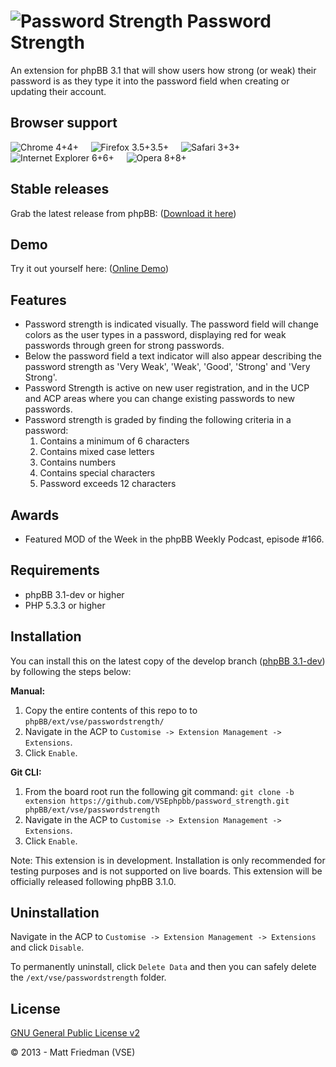 # ![Password Strength](http://mattfriedman.me/forum/images/showpass.png "Password Strength") Password Strength

An extension for phpBB 3.1 that will show users how strong (or weak) their password is as they type it into the password field when creating or updating their account.

## Browser support
![Chrome 4+](http://mattfriedman.me/software/browsericons/chrome.png "Chrome 4+")4+ &nbsp;&nbsp;&nbsp;
![Firefox 3.5+](http://mattfriedman.me/software/browsericons/firefox.png "Firefox 3.5+")3.5+ &nbsp;&nbsp;&nbsp;
![Safari 3+](http://mattfriedman.me/software/browsericons/safari.png "Safari 3+")3+ &nbsp;&nbsp;&nbsp;
![Internet Explorer 6+](http://mattfriedman.me/software/browsericons/ie.png "Internet Explorer 6+")6+ &nbsp;&nbsp;&nbsp;
![Opera 8+](http://mattfriedman.me/software/browsericons/opera.png "Opera 8+")8+

## Stable releases
Grab the latest release from phpBB: ([Download it here](https://www.phpbb.com/customise/db/mod/show_password_strength/)) 

## Demo
Try it out yourself here: ([Online Demo](http://vsephpbb.github.io/passwordstrength/)) 

## Features
* Password strength is indicated visually. The password field will change colors as the user types in a password, displaying red for weak passwords through green for strong passwords.
* Below the password field a text indicator will also appear describing the password strength as 'Very Weak', 'Weak', 'Good', 'Strong' and 'Very Strong'.
* Password Strength is active on new user registration, and in the UCP and ACP areas where you can change existing passwords to new passwords.
* Password strength is graded by finding the following criteria in a password:
    1. Contains a minimum of 6 characters
    2. Contains mixed case letters
    3. Contains numbers
    4. Contains special characters
    5. Password exceeds 12 characters

## Awards
* Featured MOD of the Week in the phpBB Weekly Podcast, episode #166.

## Requirements
* phpBB 3.1-dev or higher
* PHP 5.3.3 or higher

## Installation
You can install this on the latest copy of the develop branch ([phpBB 3.1-dev](https://github.com/phpbb/phpbb3)) by following the steps below:

**Manual:**

1. Copy the entire contents of this repo to to `phpBB/ext/vse/passwordstrength/`
2. Navigate in the ACP to `Customise -> Extension Management -> Extensions`.
3. Click `Enable`.

**Git CLI:**

1. From the board root run the following git command:
`git clone -b extension https://github.com/VSEphpbb/password_strength.git phpBB/ext/vse/passwordstrength`
2. Navigate in the ACP to `Customise -> Extension Management -> Extensions`.
3. Click `Enable`.

Note: This extension is in development. Installation is only recommended for testing purposes and is not supported on live boards. This extension will be officially released following phpBB 3.1.0.

## Uninstallation
Navigate in the ACP to `Customise -> Extension Management -> Extensions` and click `Disable`.

To permanently uninstall, click `Delete Data` and then you can safely delete the `/ext/vse/passwordstrength` folder.

## License
[GNU General Public License v2](http://opensource.org/licenses/GPL-2.0)

© 2013 - Matt Friedman (VSE)

